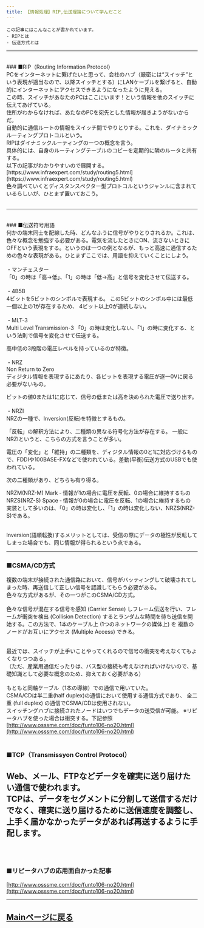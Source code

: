 ```yaml
---
title: 【情報処理】RIP,伝送理論について学んだこと
---
```

<script async src="https://pagead2.googlesyndication.com/pagead/js/adsbygoogle.js?client=ca-pub-2844921131740253"
     crossorigin="anonymous"></script>
<!-- Global site tag (gtag.js) - Google Analytics -->
<script async src="https://www.googletagmanager.com/gtag/js?id=G-H1234VX5NE"></script>
<script>
  window.dataLayer = window.dataLayer || [];
  function gtag(){dataLayer.push(arguments);}
  gtag('js', new Date());

  gtag('config', 'G-H1234VX5NE');
</script>



```
この記事にはこんなことが書かれています。
- RIPとは
- 伝送方式とは
```

----
 <br>
### ■RIP（Routing Information Protocol） <br>
PCをインターネットに繋げたいと思って、会社のハブ（厳密には“スイッチ”という表現が適当なので、以降スイッチとする）にLANケーブルを繋げると、自動的にインターネットにアクセスできるようになったように見える。 <br>
この時、スイッチがあなたのPCはここにいます！という情報を他のスイッチに伝えてあげている。 <br>
住所がわからなければ、あたなのPCを宛先とした情報が届きようがないからだ。 <br>
自動的に通信ルートの情報をスイッチ間でやりとりする。これを、ダイナミックルーティングプロトコルという。 <br>
RIPはダイナミックルーティングの一つの概念を言う。 <br>
具体的には、自身のルーティングテーブルのコピーを定期的に隣のルータと共有する。 <br>
以下の記事がわかりやすいので展開する。 <br>
[https://www.infraexpert.com/study/routing5.html](https://www.infraexpert.com/study/routing5.html)
 <br>
色々調べていくとディスタンスぺクター型プロトコルというジャンルに含まれているらしいが、ひとまず置いておこう。 <br> <br>

----
 <br>
### ■伝送符号用語 <br>
何かの端末同士を配線した時、どんなふうに信号がやりとりされるか。これは、色々な概念を勉強する必要がある。電気を流したときにON、流さないときにOFFという表現をする。というのは一つの例となるが、もっと高速に通信するための色々な表現がある。ひとまずここでは、用語を抑えていくことにしよう。 <br><br>
・マンチェスター <br>
「0」の時は「高→低」、「1」の時は「低→高」と信号を変化させて伝送する。
<br><br>
・4B5B <br>
4ビットを5ビットのシンボルで表現する。
この5ビットのシンボル中には最低一個以上の1が存在するため、
4ビット以上0が連続しない。
<br><br>
・MLT-3 <br>
Multi Level Transmission-3
「0」の時は変化しない、「1」の時に変化する、という法則で信号を変化させて伝送する。

高中低の3段階の電圧レベルを持っているのが特徴。
<br><br>
・NRZ <br>
Non Return to Zero<br>
ディジタル情報を表現するにあたり、各ビットを表現する電圧が逐一0Vに戻る必要がないもの。

ビットの値0または1に応じて、信号の低または高を決められた電圧で送り出す。
<br><br>
・NRZI <br>
NRZの一種で、Inversion(反転)を特徴とするもの。 <br>

「反転」の解釈方法により、二種類の異なる符号化方法が存在する。
一般にNRZIというと、こちらの方式を言うことが多い。 <br>

電圧の「変化」と「維持」の二種類を、ディジタル情報の0と1に対応づけるもので、FDDIや100BASE-FXなどで使われている。差動(平衡)伝送方式のUSBでも使われている。 <br>

次の二種類があり、どちらも有り得る。 <br>

NRZM(NRZ-M) Mark ‐ 情報が1の場合に電圧を反転、0の場合に維持するもの <br>
NRZS(NRZ-S) Space ‐ 情報が0の場合に電圧を反転、1の場合に維持するもの <br>
実装として多いのは、「0」の時は変化し、「1」の時は変化しない、NRZS(NRZ-S)である。 <br> <br>

Inversion(語順転換)するメリットとしては、受信の際にデータの極性が反転してしまった場合でも、同じ情報が得られるという点である。
 <br>

----
### ■CSMA/CD方式 <br>
複数の端末が接続された通信路において、信号がバッティングして破壊されてしまった時、再送信して正しい信号を認識してもらう必要がある。 <br>色々な方式があるが、その一つがこのCSMA/CD方式。 <br><br>
色々な信号が混在する信号を感知 (Carrier Sense) しフレーム伝送を行い、フレームが衝突を検出 (Collision Detection) するとランダムな時間を待ち送信を開始する。この方法で、1本のケーブル上 (1つのネットワークの媒体上) を
複数のノードがお互いにアクセス (Multiple Access) できる。 <br>
 <br>

最近では、スイッチが上手いことやってくれるので信号の衝突を考えなくてもよくなりつつある。 <br>
（ただ、産業用通信だったりは、バス型の接続も考えなければいけないので、基礎知識として必要な概念のため、抑えておく必要がある） <br>
 <br>
もともと同軸ケーブル（1本の導線）での通信で用いていた。 <br>
CSMA/CDは半二重(half duplex)の通信において使用する通信方式であり、
全二重 (full duplex) の通信でCSMA/CDは使用されない。 <br>
スイッチングハブに接続されたノードはいつでもデータの送受信が可能。
※リピータハブを使った場合は衝突する。下記参照 <br>
[http://www.osssme.com/doc/funto106-no20.html](http://www.osssme.com/doc/funto106-no20.html)
<br>
<br>
### ■TCP（Transmissyon Control Protocol）<br>
Web、メール、FTPなどデータを確実に送り届けたい通信で使われます。<br>
TCPは、データをセグメントに分割して送信するだけでなく、確実に送り届けるために送信速度を調整し、上手く届かなかったデータがあれば再送するように手配します。<br>
<br>
<br>
----

### ■リピータハブの応用面白かった記事 <br>
[http://www.osssme.com/doc/funto106-no20.html](http://www.osssme.com/doc/funto106-no20.html)
 <br>

----


## [Mainページに戻る](https://kissshot-skup.github.io/webpage)


